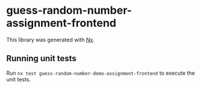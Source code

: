 # guess-random-number-assignment-frontend

This library was generated with [Nx](https://nx.dev).

## Running unit tests

Run `nx test guess-random-number-demo-assignment-frontend` to execute the unit tests.

